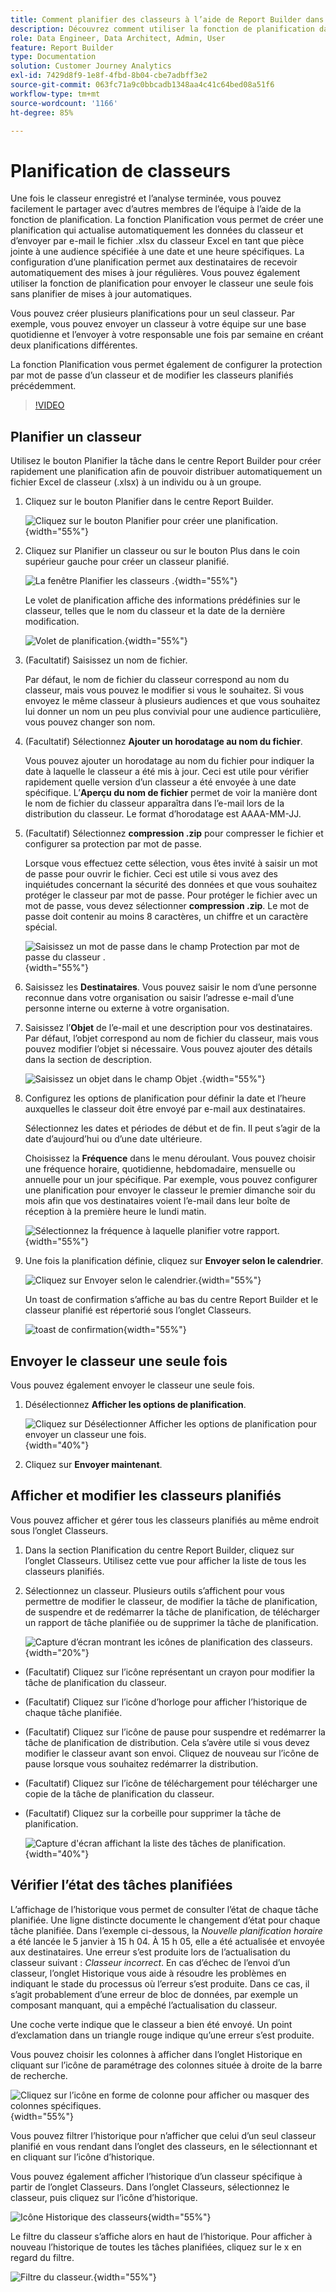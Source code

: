 ```yaml
---
title: Comment planifier des classeurs à l’aide de Report Builder dans Customer Journey Analytics
description: Découvrez comment utiliser la fonction de planification dans Report Builder
role: Data Engineer, Data Architect, Admin, User
feature: Report Builder
type: Documentation
solution: Customer Journey Analytics
exl-id: 7429d8f9-1e8f-4fbd-8b04-cbe7adbff3e2
source-git-commit: 063fc71a9c0bbcadb1348aa4c41c64bed08a51f6
workflow-type: tm+mt
source-wordcount: '1166'
ht-degree: 85%

---
```


# Planification de classeurs

Une fois le classeur enregistré et l’analyse terminée, vous pouvez facilement le partager avec d’autres membres de l’équipe à l’aide de la fonction de planification. La fonction Planification vous permet de créer une planification qui actualise automatiquement les données du classeur et d’envoyer par e-mail le fichier .xlsx du classeur Excel en tant que pièce jointe à une audience spécifiée à une date et une heure spécifiques. La configuration d’une planification permet aux destinataires de recevoir automatiquement des mises à jour régulières. Vous pouvez également utiliser la fonction de planification pour envoyer le classeur une seule fois sans planifier de mises à jour automatiques.

Vous pouvez créer plusieurs planifications pour un seul classeur. Par exemple, vous pouvez envoyer un classeur à votre équipe sur une base quotidienne et l’envoyer à votre responsable une fois par semaine en créant deux planifications différentes.

La fonction Planification vous permet également de configurer la protection par mot de passe d’un classeur et de modifier les classeurs planifiés précédemment.

>[!VIDEO](https://video.tv.adobe.com/v/3413079/?quality=12&learn=on)

## Planifier un classeur

Utilisez le bouton Planifier la tâche dans le centre Report Builder pour créer rapidement une planification afin de pouvoir distribuer automatiquement un fichier Excel de classeur (.xlsx) à un individu ou à un groupe.

1. Cliquez sur le bouton Planifier dans le centre Report Builder.

   ![Cliquez sur le bouton Planifier pour créer une planification.](./assets/schedule-button.png){width="55%"}

1. Cliquez sur Planifier un classeur ou sur le bouton Plus dans le coin supérieur gauche pour créer un classeur planifié.

   ![La fenêtre Planifier les classeurs .](./assets/schedule-workbook.png){width="55%"}

   Le volet de planification affiche des informations prédéfinies sur le classeur, telles que le nom du classeur et la date de la dernière modification.

   ![Volet de planification.](./assets/schedule-pane.png){width="55%"}

1. (Facultatif) Saisissez un nom de fichier.

   Par défaut, le nom de fichier du classeur correspond au nom du classeur, mais vous pouvez le modifier si vous le souhaitez. Si vous envoyez le même classeur à plusieurs audiences et que vous souhaitez lui donner un nom un peu plus convivial pour une audience particulière, vous pouvez changer son nom.

1. (Facultatif) Sélectionnez **Ajouter un horodatage au nom du fichier**.

   Vous pouvez ajouter un horodatage au nom du fichier pour indiquer la date à laquelle le classeur a été mis à jour. Ceci est utile pour vérifier rapidement quelle version d’un classeur a été envoyée à une date spécifique. L’**Aperçu du nom de fichier** permet de voir la manière dont le nom de fichier du classeur apparaîtra dans l’e-mail lors de la distribution du classeur. Le format d’horodatage est AAAA-MM-JJ.

1. (Facultatif) Sélectionnez **compression .zip** pour compresser le fichier et configurer sa protection par mot de passe.

   Lorsque vous effectuez cette sélection, vous êtes invité à saisir un mot de passe pour ouvrir le fichier. Ceci est utile si vous avez des inquiétudes concernant la sécurité des données et que vous souhaitez protéger le classeur par mot de passe. Pour protéger le fichier avec un mot de passe, vous devez sélectionner **compression .zip**. Le mot de passe doit contenir au moins 8 caractères, un chiffre et un caractère spécial.

   ![Saisissez un mot de passe dans le champ Protection par mot de passe du classeur .](./assets/zip-compression.png){width="55%"}

1. Saisissez les **Destinataires**. Vous pouvez saisir le nom d’une personne reconnue dans votre organisation ou saisir l’adresse e-mail d’une personne interne ou externe à votre organisation.

1. Saisissez l’**Objet** de l’e-mail et une description pour vos destinataires. Par défaut, l’objet correspond au nom de fichier du classeur, mais vous pouvez modifier l’objet si nécessaire. Vous pouvez ajouter des détails dans la section de description.

   ![Saisissez un objet dans le champ Objet .](./assets/recipients-subject.png){width="55%"}

1. Configurez les options de planification pour définir la date et l’heure auxquelles le classeur doit être envoyé par e-mail aux destinataires.

   Sélectionnez les dates et périodes de début et de fin. Il peut s’agir de la date d’aujourd’hui ou d’une date ultérieure.

   Choisissez la **Fréquence** dans le menu déroulant. Vous pouvez choisir une fréquence horaire, quotidienne, hebdomadaire, mensuelle ou annuelle pour un jour spécifique. Par exemple, vous pouvez configurer une planification pour envoyer le classeur le premier dimanche soir du mois afin que vos destinataires voient l’e-mail dans leur boîte de réception à la première heure le lundi matin.

   ![Sélectionnez la fréquence à laquelle planifier votre rapport.](./assets/frequency.png){width="55%"}

1. Une fois la planification définie, cliquez sur **Envoyer selon le calendrier**.

   ![Cliquez sur Envoyer selon le calendrier.](./assets/send-on-schedule.png){width="55%"}

   Un toast de confirmation s’affiche au bas du centre Report Builder et le classeur planifié est répertorié sous l’onglet Classeurs.

   ![toast de confirmation](./assets/confirmation-toast.png){width="55%"}

## Envoyer le classeur une seule fois

Vous pouvez également envoyer le classeur une seule fois.

1. Désélectionnez **Afficher les options de planification**.

   ![Cliquez sur Désélectionner Afficher les options de planification pour envoyer un classeur une fois.](./assets/send-now.png){width="40%"}

1. Cliquez sur **Envoyer maintenant**.

## Afficher et modifier les classeurs planifiés

Vous pouvez afficher et gérer tous les classeurs planifiés au même endroit sous l’onglet Classeurs.

1. Dans la section Planification du centre Report Builder, cliquez sur l’onglet Classeurs. Utilisez cette vue pour afficher la liste de tous les classeurs planifiés.

1. Sélectionnez un classeur. Plusieurs outils s’affichent pour vous permettre de modifier le classeur, de modifier la tâche de planification, de suspendre et de redémarrer la tâche de planification, de télécharger un rapport de tâche planifiée ou de supprimer la tâche de planification.

   ![Capture d’écran montrant les icônes de planification des classeurs.](./assets/schedule-icons.png){width="20%"}

* (Facultatif) Cliquez sur l’icône représentant un crayon pour modifier la tâche de planification du classeur.

* (Facultatif) Cliquez sur l’icône d’horloge pour afficher l’historique de chaque tâche planifiée.

* (Facultatif) Cliquez sur l’icône de pause pour suspendre et redémarrer la tâche de planification de distribution. Cela s’avère utile si vous devez modifier le classeur avant son envoi. Cliquez de nouveau sur l’icône de pause lorsque vous souhaitez redémarrer la distribution.

* (Facultatif) Cliquez sur l’icône de téléchargement pour télécharger une copie de la tâche de planification du classeur.

* (Facultatif) Cliquez sur la corbeille pour supprimer la tâche de planification.

  ![Capture d&#39;écran affichant la liste des tâches de planification.](./assets/selected-workbook.png){width="40%"}

## Vérifier l’état des tâches planifiées

L’affichage de l’historique vous permet de consulter l’état de chaque tâche planifiée. Une ligne distincte documente le changement d’état pour chaque tâche planifiée. Dans l’exemple ci-dessous, la *Nouvelle planification horaire* a été lancée le 5 janvier à 15 h 04. À 15 h 05, elle a été actualisée et envoyée aux destinataires. Une erreur s’est produite lors de l’actualisation du classeur suivant : *Classeur incorrect*. En cas d’échec de l’envoi d’un classeur, l’onglet Historique vous aide à résoudre les problèmes en indiquant le stade du processus où l’erreur s’est produite. Dans ce cas, il s’agit probablement d’une erreur de bloc de données, par exemple un composant manquant, qui a empêché l’actualisation du classeur.

Une coche verte indique que le classeur a bien été envoyé. Un point d’exclamation dans un triangle rouge indique qu’une erreur s’est produite.

Vous pouvez choisir les colonnes à afficher dans l’onglet Historique en cliquant sur l’icône de paramétrage des colonnes située à droite de la barre de recherche.

![Cliquez sur l’icône en forme de colonne pour afficher ou masquer des colonnes spécifiques.](./assets/history.png){width="55%"}

Vous pouvez filtrer l’historique pour n’afficher que celui d’un seul classeur planifié en vous rendant dans l’onglet des classeurs, en le sélectionnant et en cliquant sur l’icône d’historique.

Vous pouvez également afficher l’historique d’un classeur spécifique à partir de l’onglet Classeurs. Dans l’onglet Classeurs, sélectionnez le classeur, puis cliquez sur l’icône d’historique.

![Icône Historique des classeurs](./assets/history2.png){width="55%"}

Le filtre du classeur s’affiche alors en haut de l’historique. Pour afficher à nouveau l’historique de toutes les tâches planifiées, cliquez sur le x en regard du filtre.

![Filtre du classeur.](./assets/history3.png){width="55%"}
